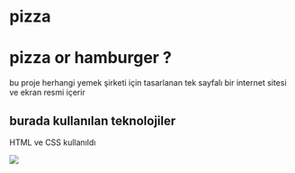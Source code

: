 # pizza

<h1>pizza or hamburger ?</h1>

<p> bu proje herhangi yemek şirketi için tasarlanan tek sayfalı bir internet sitesi ve ekran resmi içerir</p>

<h2>burada kullanılan teknolojiler</h2>

HTML ve CSS kullanıldı

![](ekran.gif)